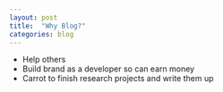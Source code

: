 ```yaml
---
layout: post
title:  "Why Blog?"
categories: blog
---
```


* Help others 
* Build brand as a developer so can earn money 
* Carrot to finish research projects and write them up
